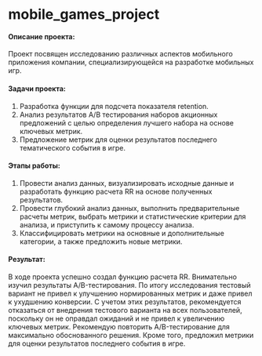 # mobile_games_project

#### Описание проекта:
Проект посвящен исследованию различных аспектов мобильного приложения компании, специализирующейся на разработке мобильных игр.

#### Задачи проекта:
1. Разработка функции для подсчета показателя retention.
2. Анализ результатов A/B тестирования наборов акционных предложений с целью определения лучшего набора на основе ключевых метрик.
3. Предложение метрик для оценки результатов последнего тематического события в игре.

#### Этапы работы:
1. Провести анализ данных, визуализировать исходные данные и разработать функцию расчета RR на основе полученных результатов.
2. Провести глубокий анализ данных, выполнить предварительные расчеты метрик, выбрать метрики и статистические критерии для анализа, и приступить к самому процессу анализа.
3. Классифицировать метрики на основные и дополнительные категории, а также предложить новые метрики.

#### Результат:
В ходе проекта успешно создал функцию расчета RR. Внимательно изучил результаты A/B-тестирования. По итогу исследования тестовый вариант не привел к улучшению нормированных метрик и даже привел к ухудшению конверсии. С учетом этих результатов, рекомендуется отказаться от внедрения тестового варианта на всех пользователей, поскольку он не оправдал ожиданий и не привел к увеличению ключевых метрик. Рекомендую повторить A/B-тестирование для максимально обоснованного решения. Кроме того, предложил метрики для оценки результатов последнего события в игре.
